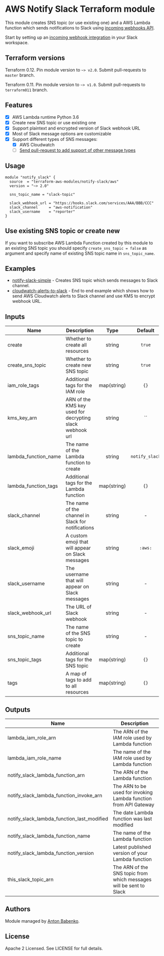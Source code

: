 # AWS Notify Slack Terraform module

This module creates SNS topic (or use existing one) and a AWS Lambda function which sends notifications to Slack using [incoming webhooks API](https://api.slack.com/incoming-webhooks).

Start by setting up an [incoming webhook integration](https://my.slack.com/services/new/incoming-webhook/) in your Slack workspace.

## Terraform versions

Terraform 0.12. Pin module version to `~> v2.0`. Submit pull-requests to `master` branch.

Terraform 0.11. Pin module version to `~> v1.0`. Submit pull-requests to `terraform011` branch.

## Features

- [x] AWS Lambda runtime Python 3.6
- [x] Create new SNS topic or use existing one
- [x] Support plaintext and encrypted version of Slack webhook URL
- [x] Most of Slack message options are customizable
- [x] Support different types of SNS messages:
  - [x] AWS Cloudwatch
  - [ ] [Send pull-request to add support of other message types](https://github.com/terraform-aws-modules/terraform-aws-notify-slack/pulls)

## Usage

```hcl
module "notify_slack" {
  source  = "terraform-aws-modules/notify-slack/aws"
  version = "~> 2.0"

  sns_topic_name = "slack-topic"

  slack_webhook_url = "https://hooks.slack.com/services/AAA/BBB/CCC"
  slack_channel     = "aws-notification"
  slack_username    = "reporter"
}
```

## Use existing SNS topic or create new

If you want to subscribe AWS Lambda Function created by this module to an existing SNS topic you should specify `create_sns_topic = false` as argument and specify name of existing SNS topic name in `sns_topic_name`.

## Examples

* [notify-slack-simple](https://github.com/terraform-aws-modules/terraform-aws-notify-slack/tree/master/examples/notify-slack-simple) - Creates SNS topic which sends messages to Slack channel.
* [cloudwatch-alerts-to-slack](https://github.com/terraform-aws-modules/terraform-aws-notify-slack/tree/master/examples/cloudwatch-alerts-to-slack) - End to end example which shows how to send AWS Cloudwatch alerts to Slack channel and use KMS to encrypt webhook URL.

<!-- BEGINNING OF PRE-COMMIT-TERRAFORM DOCS HOOK -->

## Inputs

| Name | Description | Type | Default | Required |
|------|-------------|:----:|:-----:|:-----:|
| create | Whether to create all resources | string | `true` | no |
| create_sns_topic | Whether to create new SNS topic | string | `true` | no |
| iam_role_tags | Additional tags for the IAM role | map(string) | `{}` | no |
| kms_key_arn | ARN of the KMS key used for decrypting slack webhook url | string | `` | no |
| lambda_function_name | The name of the Lambda function to create | string | `notify_slack` | no |
| lambda_function_tags | Additional tags for the Lambda function | map(string) | `{}` | no |
| slack_channel | The name of the channel in Slack for notifications | string | - | yes |
| slack_emoji | A custom emoji that will appear on Slack messages | string | `:aws:` | no |
| slack_username | The username that will appear on Slack messages | string | - | yes |
| slack_webhook_url | The URL of Slack webhook | string | - | yes |
| sns_topic_name | The name of the SNS topic to create | string | - | yes |
| sns_topic_tags | Additional tags for the SNS topic | map(string) | `{}` | no |
| tags | A map of tags to add to all resources | map(string) | `{}` | no |

## Outputs

| Name | Description |
|------|-------------|
| lambda_iam_role_arn | The ARN of the IAM role used by Lambda function |
| lambda_iam_role_name | The name of the IAM role used by Lambda function |
| notify_slack_lambda_function_arn | The ARN of the Lambda function |
| notify_slack_lambda_function_invoke_arn | The ARN to be used for invoking Lambda function from API Gateway |
| notify_slack_lambda_function_last_modified | The date Lambda function was last modified |
| notify_slack_lambda_function_name | The name of the Lambda function |
| notify_slack_lambda_function_version | Latest published version of your Lambda function |
| this_slack_topic_arn | The ARN of the SNS topic from which messages will be sent to Slack |

<!-- END OF PRE-COMMIT-TERRAFORM DOCS HOOK -->

## Authors

Module managed by [Anton Babenko](https://github.com/antonbabenko).

## License

Apache 2 Licensed. See LICENSE for full details.
